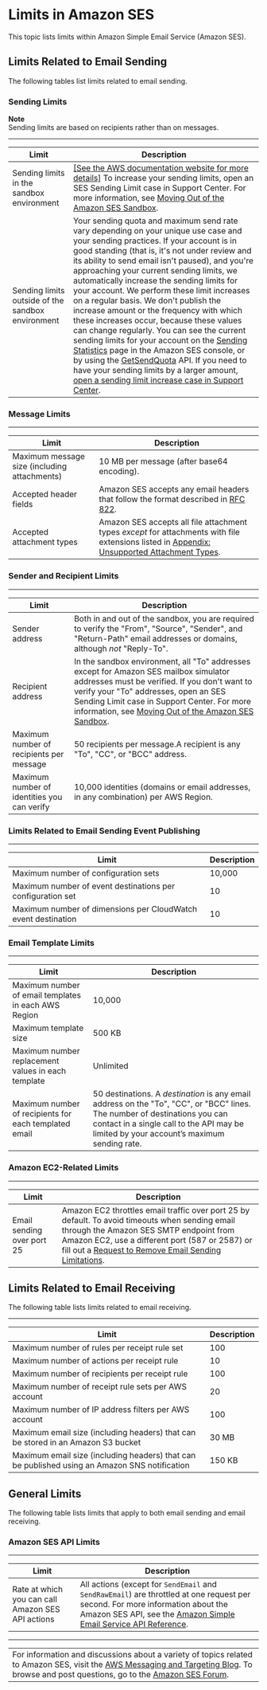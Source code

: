 # Limits in Amazon SES<a name="limits"></a>

This topic lists limits within Amazon Simple Email Service \(Amazon SES\)\.

## Limits Related to Email Sending<a name="limits-email-sending"></a>

The following tables list limits related to email sending\.

### Sending Limits<a name="limits-sending"></a>

**Note**  
Sending limits are based on recipients rather than on messages\.


****  

| Limit | Description | 
| --- | --- | 
| Sending limits in the sandbox environment |  [\[See the AWS documentation website for more details\]](http://docs.aws.amazon.com/ses/latest/DeveloperGuide/limits.html) To increase your sending limits, open an SES Sending Limit case in Support Center\. For more information, see [Moving Out of the Amazon SES Sandbox](request-production-access.md)\.  | 
| Sending limits outside of the sandbox environment |  Your sending quota and maximum send rate vary depending on your unique use case and your sending practices\. If your account is in good standing \(that is, it's not under review and its ability to send email isn't paused\), and you're approaching your current sending limits, we automatically increase the sending limits for your account\. We perform these limit increases on a regular basis\. We don't publish the increase amount or the frequency with which these increases occur, because these values can change regularly\. You can see the current sending limits for your account on the [Sending Statistics](monitor-using-console.md) page in the Amazon SES console, or by using the [GetSendQuota](https://docs.aws.amazon.com/ses/latest/APIReference/API_GetSendQuota.html) API\. If you need to have your sending limits by a larger amount, [open a sending limit increase case in Support Center](increase-sending-limits.md)\.  | 

### Message Limits<a name="limits-message"></a>


****  

| Limit | Description | 
| --- | --- | 
|  Maximum message size \(including attachments\)  |  10 MB per message \(after base64 encoding\)\.  | 
|  Accepted header fields  |  Amazon SES accepts any email headers that follow the format described in [RFC 822](https://www.ietf.org/rfc/rfc0822.txt)\.  | 
|  Accepted attachment types  |  Amazon SES accepts all file attachment types *except* for attachments with file extensions listed in [Appendix: Unsupported Attachment Types](mime-types-appendix.md)\.  | 

### Sender and Recipient Limits<a name="limits-sender-recipient"></a>


****  

| Limit | Description | 
| --- | --- | 
|  Sender address  |  Both in and out of the sandbox, you are required to verify the "From", "Source", "Sender", and "Return\-Path" email addresses or domains, although *not* "Reply\-To"\.  | 
|  Recipient address   |  In the sandbox environment, all "To" addresses except for Amazon SES mailbox simulator addresses must be verified\. If you don't want to verify your "To" addresses, open an SES Sending Limit case in Support Center\. For more information, see [Moving Out of the Amazon SES Sandbox](request-production-access.md)\.  | 
|  Maximum number of recipients per message  |  50 recipients per message\.A recipient is any "To", "CC", or "BCC" address\.  | 
|  Maximum number of identities you can verify  |  10,000 identities \(domains or email addresses, in any combination\) per AWS Region\.  | 

### Limits Related to Email Sending Event Publishing<a name="limits-publishing"></a>


****  

| Limit | Description | 
| --- | --- | 
|  Maximum number of configuration sets  |  10,000  | 
|  Maximum number of event destinations per configuration set  |  10  | 
|  Maximum number of dimensions per CloudWatch event destination  |  10  | 

### Email Template Limits<a name="limits-templates"></a>


****  

| Limit | Description | 
| --- | --- | 
|  Maximum number of email templates in each AWS Region  |  10,000  | 
|  Maximum template size  |  500 KB  | 
|  Maximum number replacement values in each template  |  Unlimited  | 
| Maximum number of recipients for each templated email | 50 destinations\. A *destination* is any email address on the "To", "CC", or "BCC" lines\.  The number of destinations you can contact in a single call to the API may be limited by your account’s maximum sending rate\.  | 

### Amazon EC2\-Related Limits<a name="limits-ec2"></a>


****  

| Limit | Description | 
| --- | --- | 
|  Email sending over port 25  |  Amazon EC2 throttles email traffic over port 25 by default\. To avoid timeouts when sending email through the Amazon SES SMTP endpoint from Amazon EC2, use a different port \(587 or 2587\) or fill out a [Request to Remove Email Sending Limitations](https://aws-portal.amazon.com/gp/aws/html-forms-controller/contactus/ec2-email-limit-rdns-request)\.  | 

## Limits Related to Email Receiving<a name="limits-email-receiving"></a>

The following table lists limits related to email receiving\.


****  

| Limit | Description | 
| --- | --- | 
|  Maximum number of rules per receipt rule set  |  100  | 
|  Maximum number of actions per receipt rule  |  10  | 
|  Maximum number of recipients per receipt rule  |  100  | 
|  Maximum number of receipt rule sets per AWS account  |  20  | 
|  Maximum number of IP address filters per AWS account  |  100  | 
|  Maximum email size \(including headers\) that can be stored in an Amazon S3 bucket  |  30 MB  | 
|  Maximum email size \(including headers\) that can be published using an Amazon SNS notification  |  150 KB  | 

## General Limits<a name="limits-email-general"></a>

The following table lists limits that apply to both email sending and email receiving\.

### Amazon SES API Limits<a name="limits-api"></a>


****  

| Limit | Description | 
| --- | --- | 
|  Rate at which you can call Amazon SES API actions  |  All actions \(except for `SendEmail` and `SendRawEmail`\) are throttled at one request per second\. For more information about the Amazon SES API, see the [Amazon Simple Email Service API Reference](https://docs.aws.amazon.com/ses/latest/APIReference/)\.  | 


****  

|  | 
| --- |
| For information and discussions about a variety of topics related to Amazon SES, visit the [AWS Messaging and Targeting Blog](https://aws.amazon.com//blogs/messaging-and-targeting/)\. To browse and post questions, go to the [Amazon SES Forum](https://forums.aws.amazon.com/forum.jspa?forumID=90)\. | 